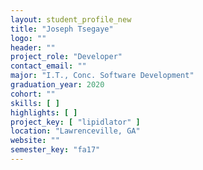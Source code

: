 ```yaml
---
layout: student_profile_new
title: "Joseph Tsegaye"
logo: ""
header: ""
project_role: "Developer"
contact_email: ""
major: "I.T., Conc. Software Development"
graduation_year: 2020
cohort: ""
skills: [ ]
highlights: [ ]
project_key: [ "lipidlator" ]
location: "Lawrenceville, GA"
website: ""
semester_key: "fa17"
---
```

